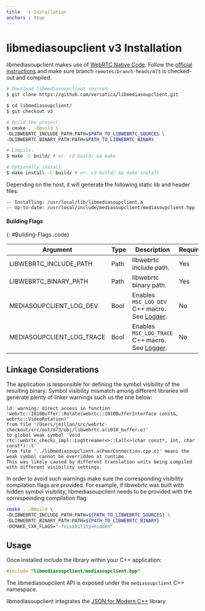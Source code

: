 ```yaml
---
title   : Installation
anchors : true
---
```



# libmediasoupclient v3 Installation

libmediasoupclient makes use of [WebRTC Native Code](https://webrtc.org/native-code). Follow the [official instructions](https://webrtc.org/native-code/development/) and make sure branch `remotes/branch-heads/m73` is checked-out and compiled.

```bash
# Download libmediasoupclient sources.
$ git clone https://github.com/versatica/libmediasoupclient.git

$ cd libmediasoupclient/
$ git checkout v3

# Build the project.
$ cmake . -Bbuild \
-DLIBWEBRTC_INCLUDE_PATH:PATH=$PATH_TO_LIBWEBRTC_SOURCES \
-DLIBWEBRTC_BINARY_PATH:PATH=$PATH_TO_LIBWEBRTC_BINARY

# Compile.
$ make -C build/ # or: cd build/ && make

# Optionally install.
$ make install -C build/ # or: cd build/ && make install
```

Depending on the host, it will generate the following static lib and header files:

```
-- Installing: /usr/local/lib/libmediasoupclient.a
-- Up-to-date: /usr/local/include/mediasoupclient/mediasoupclient.hpp
```

#### Building Flags
{: #Building-Flags .code}

<div markdown="1" class="table-wrapper L3">

Argument        | Type    | Description | Required | Default 
--------------- | ------- | ----------- | -------- | ----------
LIBWEBRTC_INCLUDE_PATH | Path | libwebrtc include path. | Yes |
LIBWEBRTC_BINARY_PATH | Path | libwebrtc binary path. | Yes |
MEDIASOUPCLIENT_LOG_DEV | Bool | Enables `MSC_LOG_DEV` C++ macro. See [Logger](/documentation/v3/libmediasoupclient/api/#Logger). | No | `false`
MEDIASOUPCLIENT_LOG_TRACE | Bool | Enables `MSC_LOG_TRACE` C++ macro. See [Logger](/documentation/v3/libmediasoupclient/api/#Logger). | No | `false`

</div>


## Linkage Considerations

The application is responsible for defining the symbol visibility of the resulting binary. Symbol visibility mismatch among different libraries will generate plenty of linker warnings such us the one below:

```
ld: warning: direct access in function 'webrtc::I010Buffer::Rotate(webrtc::I010BufferInterface const&, webrtc::VideoRotation)'
from file '/Users/jmillan/src/webrtc-checkout/src/out/m73/obj/libwebrtc.a(i010_buffer.o)'
to global weak symbol 'void rtc::webrtc_checks_impl::LogStreamer<>::Call<>(char const*, int, char const*)::t'
from file '../libmediasoupclient.a(PeerConnection.cpp.o)' means the weak symbol cannot be overridden at runtime.
This was likely caused by different translation units being compiled with different visibility settings.
```

In order to avoid such warnings make sure the corresponding visibility compilation flags are provided. For example, if libwebrtc was built with hidden symbol visibility, libmediasoupclient needs to be provided with the correspoinding compilation flag:

```bash
cmake . -Bbuild \
-DLIBWEBRTC_INCLUDE_PATH:PATH=${PATH_TO_LIBWEBRTC_SOURCES} \
-DLIBWEBRTC_BINARY_PATH:PATH=${PATH_TO_LIBWEBRTC_BINARY}
-DCMAKE_CXX_FLAGS="-fvisibility=hidden"
```

## Usage

Once installed include the library within your C++ application:

```c++
#include "libmediasoupclient/mediasoupclient.hpp"
```

The libmediasoupclient API is exposed under the `mediasoupclient` C++ namespace.

libmediasoupclient integrates the [JSON for Modern C++](https://github.com/nlohmann/json/) library.
